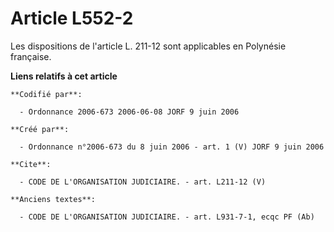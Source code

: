 # Article L552-2

Les dispositions de l'article L. 211-12 sont applicables en Polynésie française.

**Liens relatifs à cet article**

	**Codifié par**:

	  - Ordonnance 2006-673 2006-06-08 JORF 9 juin 2006

	**Créé par**:

	  - Ordonnance n°2006-673 du 8 juin 2006 - art. 1 (V) JORF 9 juin 2006

	**Cite**:

	  - CODE DE L'ORGANISATION JUDICIAIRE. - art. L211-12 (V)

	**Anciens textes**:

	  - CODE DE L'ORGANISATION JUDICIAIRE. - art. L931-7-1, ecqc PF (Ab)
